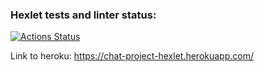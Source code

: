 ### Hexlet tests and linter status:
[![Actions Status](https://github.com/Difuster/frontend-project-lvl4/workflows/hexlet-check/badge.svg)](https://github.com/Difuster/frontend-project-lvl4/actions)


Link to heroku:
https://chat-project-hexlet.herokuapp.com/